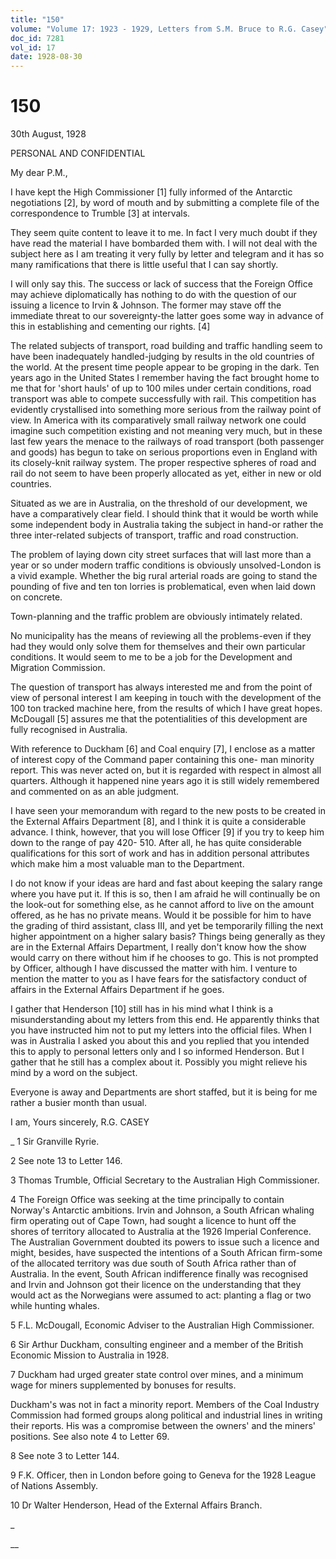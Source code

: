 ```yaml
---
title: "150"
volume: "Volume 17: 1923 - 1929, Letters from S.M. Bruce to R.G. Casey"
doc_id: 7281
vol_id: 17
date: 1928-08-30
---
```


# 150

30th August, 1928

PERSONAL AND CONFIDENTIAL

My dear P.M.,

I have kept the High Commissioner [1] fully informed of the Antarctic negotiations [2], by word of mouth and by submitting a complete file of the correspondence to Trumble [3] at intervals.

They seem quite content to leave it to me. In fact I very much doubt if they have read the material I have bombarded them with. I will not deal with the subject here as I am treating it very fully by letter and telegram and it has so many ramifications that there is little useful that I can say shortly.

I will only say this. The success or lack of success that the Foreign Office may achieve diplomatically has nothing to do with the question of our issuing a licence to Irvin &amp; Johnson. The former may stave off the immediate threat to our sovereignty-the latter goes some way in advance of this in establishing and cementing our rights. [4]

The related subjects of transport, road building and traffic handling seem to have been inadequately handled-judging by results in the old countries of the world. At the present time people appear to be groping in the dark. Ten years ago in the United States I remember having the fact brought home to me that for 'short hauls' of up to 100 miles under certain conditions, road transport was able to compete successfully with rail. This competition has evidently crystallised into something more serious from the railway point of view. In America with its comparatively small railway network one could imagine such competition existing and not meaning very much, but in these last few years the menace to the railways of road transport (both passenger and goods) has begun to take on serious proportions even in England with its closely-knit railway system. The proper respective spheres of road and rail do not seem to have been properly allocated as yet, either in new or old countries.

Situated as we are in Australia, on the threshold of our development, we have a comparatively clear field. I should think that it would be worth while some independent body in Australia taking the subject in hand-or rather the three inter-related subjects of transport, traffic and road construction.

The problem of laying down city street surfaces that will last more than a year or so under modern traffic conditions is obviously unsolved-London is a vivid example. Whether the big rural arterial roads are going to stand the pounding of five and ten ton lorries is problematical, even when laid down on concrete.

Town-planning and the traffic problem are obviously intimately related.

No municipality has the means of reviewing all the problems-even if they had they would only solve them for themselves and their own particular conditions. It would seem to me to be a job for the Development and Migration Commission.

The question of transport has always interested me and from the point of view of personal interest I am keeping in touch with the development of the 100 ton tracked machine here, from the results of which I have great hopes. McDougall [5] assures me that the potentialities of this development are fully recognised in Australia.

With reference to Duckham [6] and Coal enquiry [7], I enclose as a matter of interest copy of the Command paper containing this one- man minority report. This was never acted on, but it is regarded with respect in almost all quarters. Although it happened nine years ago it is still widely remembered and commented on as an able judgment.

I have seen your memorandum with regard to the new posts to be created in the External Affairs Department [8], and I think it is quite a considerable advance. I think, however, that you will lose Officer [9] if you try to keep him down to the range of pay 420- 510. After all, he has quite considerable qualifications for this sort of work and has in addition personal attributes which make him a most valuable man to the Department.

I do not know if your ideas are hard and fast about keeping the salary range where you have put it. If this is so, then I am afraid he will continually be on the look-out for something else, as he cannot afford to live on the amount offered, as he has no private means. Would it be possible for him to have the grading of third assistant, class III, and yet be temporarily filling the next higher appointment on a higher salary basis? Things being generally as they are in the External Affairs Department, I really don't know how the show would carry on there without him if he chooses to go. This is not prompted by Officer, although I have discussed the matter with him. I venture to mention the matter to you as I have fears for the satisfactory conduct of affairs in the External Affairs Department if he goes.

I gather that Henderson [10] still has in his mind what I think is a misunderstanding about my letters from this end. He apparently thinks that you have instructed him not to put my letters into the official files. When I was in Australia I asked you about this and you replied that you intended this to apply to personal letters only and I so informed Henderson. But I gather that he still has a complex about it. Possibly you might relieve his mind by a word on the subject.

Everyone is away and Departments are short staffed, but it is being for me rather a busier month than usual.

I am, Yours sincerely, R.G. CASEY 

_ 1 Sir Granville Ryrie.

2 See note 13 to Letter 146.

3 Thomas Trumble, Official Secretary to the Australian High Commissioner.

4 The Foreign Office was seeking at the time principally to contain Norway's Antarctic ambitions. Irvin and Johnson, a South African whaling firm operating out of Cape Town, had sought a licence to hunt off the shores of territory allocated to Australia at the 1926 Imperial Conference. The Australian Government doubted its powers to issue such a licence and might, besides, have suspected the intentions of a South African firm-some of the allocated territory was due south of South Africa rather than of Australia. In the event, South African indifference finally was recognised and Irvin and Johnson got their licence on the understanding that they would act as the Norwegians were assumed to act: planting a flag or two while hunting whales.

5 F.L. McDougall, Economic Adviser to the Australian High Commissioner.

6 Sir Arthur Duckham, consulting engineer and a member of the British Economic Mission to Australia in 1928.

7 Duckham had urged greater state control over mines, and a minimum wage for miners supplemented by bonuses for results.

Duckham's was not in fact a minority report. Members of the Coal Industry Commission had formed groups along political and industrial lines in writing their reports. His was a compromise between the owners' and the miners' positions. See also note 4 to Letter 69.

8 See note 3 to Letter 144.

9 F.K. Officer, then in London before going to Geneva for the 1928 League of Nations Assembly.

10 Dr Walter Henderson, Head of the External Affairs Branch.

_

__
